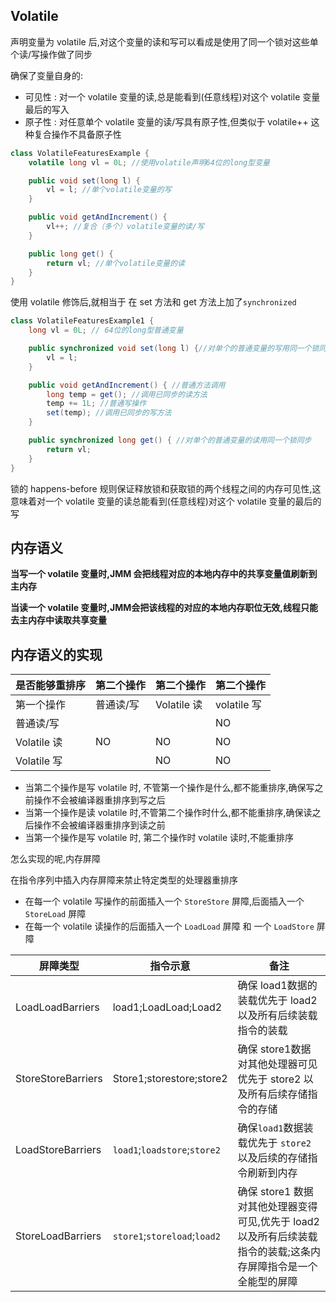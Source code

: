 ## Volatile

声明变量为 volatile 后,对这个变量的读和写可以看成是使用了同一个锁对这些单个读/写操作做了同步

确保了变量自身的:

- 可见性 : 对一个 volatile 变量的读,总是能看到(任意线程)对这个 volatile 变量最后的写入
- 原子性 : 对任意单个 volatile 变量的读/写具有原子性,但类似于 volatile++ 这种复合操作不具备原子性

```java
class VolatileFeaturesExample {
    volatile long vl = 0L; //使用volatile声明64位的long型变量

    public void set(long l) {
        vl = l; //单个volatile变量的写
    }

    public void getAndIncrement() {
        vl++; //复合（多个）volatile变量的读/写
    }

    public long get() {
        return vl; //单个volatile变量的读
    }
}

```

 使用 volatile 修饰后,就相当于 在 set 方法和 get 方法上加了`synchronized`

```java
class VolatileFeaturesExample1 {
    long vl = 0L; // 64位的long型普通变量

    public synchronized void set(long l) {//对单个的普通变量的写用同一个锁同步
        vl = l;
    }

    public void getAndIncrement() { //普通方法调用
        long temp = get(); //调用已同步的读方法
        temp += 1L; //普通写操作
        set(temp); //调用已同步的写方法
    }

    public synchronized long get() { //对单个的普通变量的读用同一个锁同步
        return vl;
    }
}

```

锁的 happens-before 规则保证释放锁和获取锁的两个线程之间的内存可见性,这意味着对一个 volatile 变量的读总能看到(任意线程)对这个 volatile 变量的最后的写

## 内存语义

**当写一个 volatile 变量时,JMM 会把线程对应的本地内存中的共享变量值刷新到主内存**

**当读一个 volatile 变量时,JMM会把该线程的对应的本地内存职位无效,线程只能去主内存中读取共享变量**

## 内存语义的实现

| 是否能够重排序 | 第二个操作 | 第二个操作  | 第二个操作  |
| -------------- | ---------- | ----------- | ----------- |
| 第一个操作     | 普通读/写  | Volatile 读 | volatile 写 |
| 普通读/写      |            |             | NO          |
| Volatile 读    | NO         | NO          | NO          |
| Volatile 写    |            | NO          | NO          |

- 当第二个操作是写 volatile 时, 不管第一个操作是什么,都不能重排序,确保写之前操作不会被编译器重排序到写之后
- 当第一个操作是读 volatile 时,不管第二个操作时什么,都不能重排序,确保读之后操作不会被编译器重排序到读之前
- 当第一个操作是写 volatile 时, 第二个操作时 volatile 读时,不能重排序

怎么实现的呢,内存屏障

在指令序列中插入内存屏障来禁止特定类型的处理器重排序

- 在每一个 volatile 写操作的前面插入一个 `StoreStore` 屏障,后面插入一个 `StoreLoad` 屏障
- 在每一个 volatile 读操作的后面插入一个 `LoadLoad` 屏障 和 一个  `LoadStore` 屏障

| 屏障类型           | 指令示意                     | 备注                                                         |
| ------------------ | ---------------------------- | ------------------------------------------------------------ |
| LoadLoadBarriers   | load1;LoadLoad;Load2         | 确保 load1数据的装载优先于 load2 以及所有后续装载指令的装载  |
| StoreStoreBarriers | Store1;storestore;store2     | 确保 store1数据对其他处理器可见优先于 store2 以及所有后续存储指令的存储 |
| LoadStoreBarriers  | `load1`;`loadstore`;`store2` | 确保`load1`数据装载优先于 `store2`以及后续的存储指令刷新到内存 |
| StoreLoadBarriers  | `store1`;`storeload`;`load2` | 确保 store1 数据对其他处理器变得可见,优先于 load2 以及所有后续装载指令的装载;这条内存屏障指令是一个全能型的屏障 |